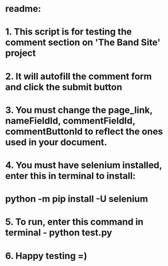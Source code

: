 # readme:
# 1. This script is for testing the comment section on 'The Band Site' project
# 2. It will autofill the comment form and click the submit button
# 3. You must change the page_link, nameFieldId, commentFieldId, commentButtonId to reflect the ones used in your document.
# 4. You must have selenium installed, enter this in terminal to install:
# python -m pip install -U selenium
# 5. To run, enter this command in terminal - python test.py
# 6. Happy testing =)
